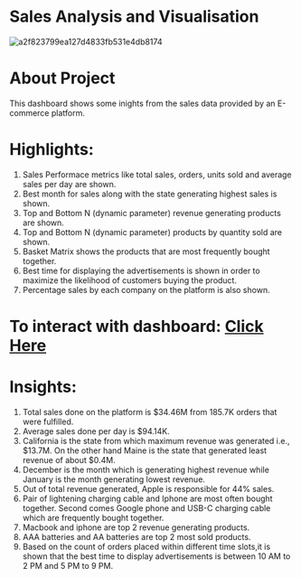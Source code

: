 # Sales Analysis and Visualisation

![a2f823799ea127d4833fb531e4db8174](https://user-images.githubusercontent.com/121285271/226858390-a09157f6-884e-4964-b7c9-07e12cec5f6d.jpg)

# About Project
This dashboard shows some inights from the sales data provided by an E-commerce platform.

# Highlights:
1. Sales Performace metrics like total sales, orders, units sold and average sales per day are shown.
2. Best month for sales along with the state generating highest sales is shown.
3. Top and Bottom N (dynamic parameter) revenue generating products are shown.
4. Top and Bottom N (dynamic parameter) products by quantity sold are shown.
5. Basket Matrix shows the products that are most frequently bought together.
6. Best time for displaying the advertisements is shown in order to maximize the likelihood of customers buying the product.
7. Percentage sales by each company on the platform is also shown.

# To interact with dashboard: [Click Here](https://public.tableau.com/app/profile/mehak.khurana/viz/SalesAnalysis_16714060561430/Dashboard1)

# Insights:
1. Total sales done on the platform is $34.46M from 185.7K orders that were fulfilled.
2. Average sales done per day is $94.14K.
3. California is the state from which maximum revenue was generated i.e., $13.7M. On the other hand Maine is the state that generated least revenue of about $0.4M.
4. December is the month which is generating highest revenue while January is the month generating lowest revenue.
5. Out of total revenue generated, Apple is responsible for 44% sales.
6. Pair of lightening charging cable and Iphone are most often bought together. Second comes Google phone and USB-C charging cable which are frequently bought together.
7. Macbook and iphone are top 2 revenue generating products.
8. AAA batteries and AA batteries are top 2 most sold products.
9. Based on the count of orders placed within different time slots,it is shown that the best time to display advertisements is between 10 AM to 2 PM and 5 PM to 9 PM.
 

